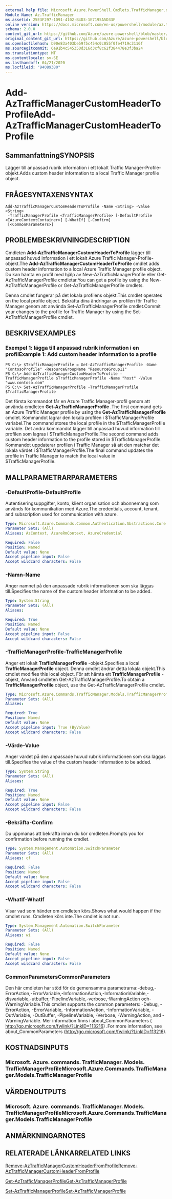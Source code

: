 ```yaml
---
external help file: Microsoft.Azure.PowerShell.Cmdlets.TrafficManager.dll-Help.xml
Module Name: Az.TrafficManager
ms.assetid: 25E3F297-1D91-4102-B4D3-1E7195A5D33F
online version: https://docs.microsoft.com/en-us/powershell/module/az.trafficmanager/add-aztrafficmanagercustomheadertoprofile
schema: 2.0.0
content_git_url: https://github.com/Azure/azure-powershell/blob/master/src/TrafficManager/TrafficManager/help/Add-AzTrafficManagerCustomHeaderToProfile.md
original_content_git_url: https://github.com/Azure/azure-powershell/blob/master/src/TrafficManager/TrafficManager/help/Add-AzTrafficManagerCustomHeaderToProfile.md
ms.openlocfilehash: b90e83a403be59f5c454c0c055f0fe4719c3116f
ms.sourcegitcommit: 6a91b4c545350d316d3cf8c62f384478e3f3ba24
ms.translationtype: MT
ms.contentlocale: sv-SE
ms.lasthandoff: 04/21/2020
ms.locfileid: "94089380"
---
```

# <span data-ttu-id="8723e-101">Add-AzTrafficManagerCustomHeaderToProfile</span><span class="sxs-lookup"><span data-stu-id="8723e-101">Add-AzTrafficManagerCustomHeaderToProfile</span></span>

## <span data-ttu-id="8723e-102">Sammanfattning</span><span class="sxs-lookup"><span data-stu-id="8723e-102">SYNOPSIS</span></span>
<span data-ttu-id="8723e-103">Lägger till anpassad rubrik information i ett lokalt Traffic Manager-Profile-objekt.</span><span class="sxs-lookup"><span data-stu-id="8723e-103">Adds custom header information to a local Traffic Manager profile object.</span></span>

## <span data-ttu-id="8723e-104">FRÅGESYNTAXEN</span><span class="sxs-lookup"><span data-stu-id="8723e-104">SYNTAX</span></span>

```
Add-AzTrafficManagerCustomHeaderToProfile -Name <String> -Value <String>
 -TrafficManagerProfile <TrafficManagerProfile> [-DefaultProfile <IAzureContextContainer>] [-WhatIf] [-Confirm]
 [<CommonParameters>]
```

## <span data-ttu-id="8723e-105">PROBLEMBESKRIVNING</span><span class="sxs-lookup"><span data-stu-id="8723e-105">DESCRIPTION</span></span>
<span data-ttu-id="8723e-106">Cmdleten **Add-AzTrafficManagerCustomHeaderToProfile** lägger till anpassad huvud information i ett lokalt Azure Traffic Manager-Profile-objekt.</span><span class="sxs-lookup"><span data-stu-id="8723e-106">The **Add-AzTrafficManagerCustomHeaderToProfile** cmdlet adds custom header information to a local Azure Traffic Manager profile object.</span></span>
<span data-ttu-id="8723e-107">Du kan hämta en profil med hjälp av New-AzTrafficManagerProfile eller Get-AzTrafficManagerProfile cmdletar.</span><span class="sxs-lookup"><span data-stu-id="8723e-107">You can get a profile by using the New-AzTrafficManagerProfile or Get-AzTrafficManagerProfile cmdlets.</span></span>

<span data-ttu-id="8723e-108">Denna cmdlet fungerar på det lokala profilens objekt.</span><span class="sxs-lookup"><span data-stu-id="8723e-108">This cmdlet operates on the local profile object.</span></span>
<span data-ttu-id="8723e-109">Bekräfta dina ändringar av profilen för Traffic Manager genom att använda Set-AzTrafficManagerProfile cmdlet.</span><span class="sxs-lookup"><span data-stu-id="8723e-109">Commit your changes to the profile for Traffic Manager by using the Set-AzTrafficManagerProfile cmdlet.</span></span>

## <span data-ttu-id="8723e-110">BESKRIVS</span><span class="sxs-lookup"><span data-stu-id="8723e-110">EXAMPLES</span></span>

### <span data-ttu-id="8723e-111">Exempel 1: lägga till anpassad rubrik information i en profil</span><span class="sxs-lookup"><span data-stu-id="8723e-111">Example 1: Add custom header information to a profile</span></span>
```
PS C:\> $TrafficManagerProfile = Get-AzTrafficManagerProfile -Name "ContosoProfile" -ResourceGroupName "ResourceGroup11"
PS C:\> Add-AzTrafficManagerCustomHeaderToProfile -TrafficManagerProfile $TrafficManagerProfile -Name "host" -Value "www.contoso.com"
PS C:\> Set-AzTrafficManagerProfile -TrafficManagerProfile $TrafficManagerProfile
```

<span data-ttu-id="8723e-112">Det första kommandot får en Azure Traffic Manager-profil genom att använda cmdleten **Get-AzTrafficManagerProfile** .</span><span class="sxs-lookup"><span data-stu-id="8723e-112">The first command gets an Azure Traffic Manager profile by using the **Get-AzTrafficManagerProfile** cmdlet.</span></span>
<span data-ttu-id="8723e-113">Kommandot lagrar den lokala profilen i $TrafficManagerProfile variabel.</span><span class="sxs-lookup"><span data-stu-id="8723e-113">The command stores the local profile in the $TrafficManagerProfile variable.</span></span>
<span data-ttu-id="8723e-114">Det andra kommandot lägger till anpassad huvud information till profilen som lagras i $TrafficManagerProfile.</span><span class="sxs-lookup"><span data-stu-id="8723e-114">The second command adds custom header information to the profile stored in $TrafficManagerProfile.</span></span>
<span data-ttu-id="8723e-115">Kommandot uppdaterar profilen i Traffic Manager så att den matchar det lokala värdet i $TrafficManagerProfile.</span><span class="sxs-lookup"><span data-stu-id="8723e-115">The final command updates the profile in Traffic Manager to match the local value in $TrafficManagerProfile.</span></span>

## <span data-ttu-id="8723e-116">MALLPARAMETRAR</span><span class="sxs-lookup"><span data-stu-id="8723e-116">PARAMETERS</span></span>

### <span data-ttu-id="8723e-117">-DefaultProfile</span><span class="sxs-lookup"><span data-stu-id="8723e-117">-DefaultProfile</span></span>
<span data-ttu-id="8723e-118">Autentiseringsuppgifter, konto, klient organisation och abonnemang som används för kommunikation med Azure.</span><span class="sxs-lookup"><span data-stu-id="8723e-118">The credentials, account, tenant, and subscription used for communication with azure.</span></span>

```yaml
Type: Microsoft.Azure.Commands.Common.Authentication.Abstractions.Core.IAzureContextContainer
Parameter Sets: (All)
Aliases: AzContext, AzureRmContext, AzureCredential

Required: False
Position: Named
Default value: None
Accept pipeline input: False
Accept wildcard characters: False
```

### <span data-ttu-id="8723e-119">-Namn</span><span class="sxs-lookup"><span data-stu-id="8723e-119">-Name</span></span>
<span data-ttu-id="8723e-120">Anger namnet på den anpassade rubrik informationen som ska läggas till.</span><span class="sxs-lookup"><span data-stu-id="8723e-120">Specifies the name of the custom header information to be added.</span></span>

```yaml
Type: System.String
Parameter Sets: (All)
Aliases:

Required: True
Position: Named
Default value: None
Accept pipeline input: False
Accept wildcard characters: False
```

### <span data-ttu-id="8723e-121">-TrafficManagerProfile</span><span class="sxs-lookup"><span data-stu-id="8723e-121">-TrafficManagerProfile</span></span>
<span data-ttu-id="8723e-122">Anger ett lokalt **TrafficManagerProfile** -objekt.</span><span class="sxs-lookup"><span data-stu-id="8723e-122">Specifies a local **TrafficManagerProfile** object.</span></span>
<span data-ttu-id="8723e-123">Denna cmdlet ändrar detta lokala objekt.</span><span class="sxs-lookup"><span data-stu-id="8723e-123">This cmdlet modifies this local object.</span></span>
<span data-ttu-id="8723e-124">För att hämta ett **TrafficManagerProfile** -objekt, Använd cmdleten Get-AzTrafficManagerProfile.</span><span class="sxs-lookup"><span data-stu-id="8723e-124">To obtain a **TrafficManagerProfile** object, use the Get-AzTrafficManagerProfile cmdlet.</span></span>

```yaml
Type: Microsoft.Azure.Commands.TrafficManager.Models.TrafficManagerProfile
Parameter Sets: (All)
Aliases:

Required: True
Position: Named
Default value: None
Accept pipeline input: True (ByValue)
Accept wildcard characters: False
```

### <span data-ttu-id="8723e-125">-Värde</span><span class="sxs-lookup"><span data-stu-id="8723e-125">-Value</span></span>
<span data-ttu-id="8723e-126">Anger värdet på den anpassade huvud rubrik informationen som ska läggas till.</span><span class="sxs-lookup"><span data-stu-id="8723e-126">Specifies the value of the custom header information to be added.</span></span>

```yaml
Type: System.String
Parameter Sets: (All)
Aliases:

Required: True
Position: Named
Default value: None
Accept pipeline input: False
Accept wildcard characters: False
```

### <span data-ttu-id="8723e-127">-Bekräfta</span><span class="sxs-lookup"><span data-stu-id="8723e-127">-Confirm</span></span>
<span data-ttu-id="8723e-128">Du uppmanas att bekräfta innan du kör cmdleten.</span><span class="sxs-lookup"><span data-stu-id="8723e-128">Prompts you for confirmation before running the cmdlet.</span></span>

```yaml
Type: System.Management.Automation.SwitchParameter
Parameter Sets: (All)
Aliases: cf

Required: False
Position: Named
Default value: None
Accept pipeline input: False
Accept wildcard characters: False
```

### <span data-ttu-id="8723e-129">-WhatIf</span><span class="sxs-lookup"><span data-stu-id="8723e-129">-WhatIf</span></span>
<span data-ttu-id="8723e-130">Visar vad som händer om cmdleten körs.</span><span class="sxs-lookup"><span data-stu-id="8723e-130">Shows what would happen if the cmdlet runs.</span></span> <span data-ttu-id="8723e-131">Cmdleten körs inte.</span><span class="sxs-lookup"><span data-stu-id="8723e-131">The cmdlet is not run.</span></span>

```yaml
Type: System.Management.Automation.SwitchParameter
Parameter Sets: (All)
Aliases: wi

Required: False
Position: Named
Default value: None
Accept pipeline input: False
Accept wildcard characters: False
```

### <span data-ttu-id="8723e-132">CommonParameters</span><span class="sxs-lookup"><span data-stu-id="8723e-132">CommonParameters</span></span>
<span data-ttu-id="8723e-133">Den här cmdleten har stöd för de gemensamma parametrarna:-debug,-ErrorAction,-ErrorVariable,-InformationAction,-InformationVariable,-disvariable,-utbuffer,-PipelineVariable,-verbose,-WarningAction och-WarningVariable.</span><span class="sxs-lookup"><span data-stu-id="8723e-133">This cmdlet supports the common parameters: -Debug, -ErrorAction, -ErrorVariable, -InformationAction, -InformationVariable, -OutVariable, -OutBuffer, -PipelineVariable, -Verbose, -WarningAction, and -WarningVariable.</span></span> <span data-ttu-id="8723e-134">Mer information finns i about_CommonParameters ( http://go.microsoft.com/fwlink/?LinkID=113216) .</span><span class="sxs-lookup"><span data-stu-id="8723e-134">For more information, see about_CommonParameters (http://go.microsoft.com/fwlink/?LinkID=113216).</span></span>

## <span data-ttu-id="8723e-135">KOSTNADS</span><span class="sxs-lookup"><span data-stu-id="8723e-135">INPUTS</span></span>

### <span data-ttu-id="8723e-136">Microsoft. Azure. commands. TrafficManager. Models. TrafficManagerProfile</span><span class="sxs-lookup"><span data-stu-id="8723e-136">Microsoft.Azure.Commands.TrafficManager.Models.TrafficManagerProfile</span></span>

## <span data-ttu-id="8723e-137">VÄRDEN</span><span class="sxs-lookup"><span data-stu-id="8723e-137">OUTPUTS</span></span>

### <span data-ttu-id="8723e-138">Microsoft. Azure. commands. TrafficManager. Models. TrafficManagerProfile</span><span class="sxs-lookup"><span data-stu-id="8723e-138">Microsoft.Azure.Commands.TrafficManager.Models.TrafficManagerProfile</span></span>

## <span data-ttu-id="8723e-139">ANMÄRKNINGAR</span><span class="sxs-lookup"><span data-stu-id="8723e-139">NOTES</span></span>

## <span data-ttu-id="8723e-140">RELATERADE LÄNKAR</span><span class="sxs-lookup"><span data-stu-id="8723e-140">RELATED LINKS</span></span>

[<span data-ttu-id="8723e-141">Remove-AzTrafficManagerCustomHeaderFromProfile</span><span class="sxs-lookup"><span data-stu-id="8723e-141">Remove-AzTrafficManagerCustomHeaderFromProfile</span></span>](./Remove-AzTrafficManagerCustomHeaderFromProfile.md)

[<span data-ttu-id="8723e-142">Get-AzTrafficManagerProfile</span><span class="sxs-lookup"><span data-stu-id="8723e-142">Get-AzTrafficManagerProfile</span></span>](./Get-AzTrafficManagerProfile.md)

[<span data-ttu-id="8723e-143">Set-AzTrafficManagerProfile</span><span class="sxs-lookup"><span data-stu-id="8723e-143">Set-AzTrafficManagerProfile</span></span>](./Set-AzTrafficManagerProfile.md)

